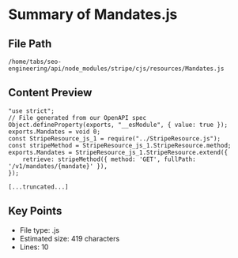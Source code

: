 # Summary of Mandates.js
  
## File Path
`/home/tabs/seo-engineering/api/node_modules/stripe/cjs/resources/Mandates.js`

## Content Preview
```
"use strict";
// File generated from our OpenAPI spec
Object.defineProperty(exports, "__esModule", { value: true });
exports.Mandates = void 0;
const StripeResource_js_1 = require("../StripeResource.js");
const stripeMethod = StripeResource_js_1.StripeResource.method;
exports.Mandates = StripeResource_js_1.StripeResource.extend({
    retrieve: stripeMethod({ method: 'GET', fullPath: '/v1/mandates/{mandate}' }),
});

[...truncated...]
```

## Key Points
- File type: .js
- Estimated size: 419 characters
- Lines: 10
